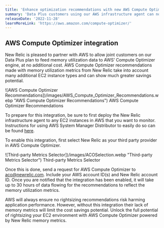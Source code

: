 ```yaml
---
title: 'Enhance optimization recommendations with new AWS Compute Optimizer integration'
summary: 'Data Plus customers using our AWS infrastructure agent can now use New Relic memory utilization metrics for Amazon EC2 to supercharge their AWS Compute Optimizer recommendations.'
releaseDate: '2022-11-28'
learnMoreLink: 'https://aws.amazon.com/compute-optimizer/'
---
```


## AWS Compute Optimizer integration

New Relic is pleased to partner with AWS to allow joint customers on our Data Plus plan to feed memory utilization data to AWS’ Compute Optimizer engine, at no additional cost. AWS Compute Optimizer recommendations made with memory utilization metrics from New Relic take into account many additional EC2 instance types and can show much greater savings potential.

![AWS Compute Optimizer Recommendations])/images/AWS_Compute_Optimizer_Recommendations.webp "AWS Compute Optimizer Recommendations")
AWS Compute Optimizer Recommendations

To prepare for this integration, be sure to first deploy the New Relic infrastructure agent to any EC2 instances in AWS that you want to monitor. Instructions for using AWS System Manager Distributor to easily do so can be found [here](https://docs.newrelic.com/docs/infrastructure/amazon-integrations/aws-integrations-list/aws-sys-dist).

To enable this integration, first select New Relic as your third party provider in AWS Compute Optimizer.

![Third-party Metrics Selector])/images/ACOSelection.webp "Third-party Metrics Selector")
Third-party Metrics Selector

Once this is done, send a request for AWS Compute Optimizer to aco@newrelic.com. Include your AWS account ID(s) and New Relic account ID. Once you are notified that the integration has been enabled, it will take up to 30 hours of data flowing for the recommendations to reflect the memory utilization metrics.

AWS will always ensure no rightsizing recommendations risk harming application performance. However, without this integration their lack of memory metrics will limit the cost savings potential. Unlock the full potential of rightsizing your EC2 environment with AWS Compute Optimizer powered by New Relic memory metrics.
